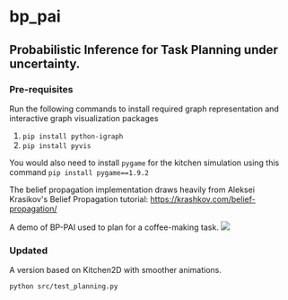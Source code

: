# bp_pai
## Probabilistic Inference for Task Planning under uncertainty. 

### Pre-requisites
Run the following commands to install required graph representation and interactive graph visualization packages
1. `pip install python-igraph`
2. `pip install pyvis`

You would also need to install `pygame` for the kitchen simulation using this command
`pip install pygame==1.9.2`

The belief propagation implementation draws heavily from Aleksei Krasikov's Belief Propagation tutorial: https://krashkov.com/belief-propagation/

A demo of BP-PAI used to plan for a coffee-making task.
![](make_coffee.gif)

### Updated
A version based on Kitchen2D with smoother animations. 
```
python src/test_planning.py
```
